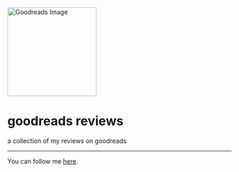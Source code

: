 <img src="https://github.com/user-attachments/assets/c56d0928-f05b-4d87-8670-5085f6d283cc" alt="Goodreads Image" width="200">

# goodreads reviews
a collection of my reviews on goodreads 
____
You can follow me [here](https://www.goodreads.com/user/show/163025645-kris-yotam).
